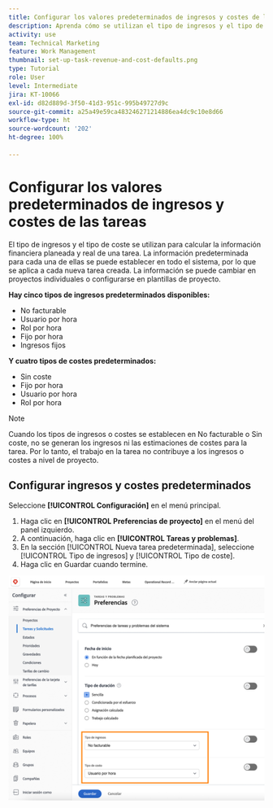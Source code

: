```yaml
---
title: Configurar los valores predeterminados de ingresos y costes de las tareas
description: Aprenda cómo se utilizan el tipo de ingresos y el tipo de coste para calcular la información financiera real y planificada de una tarea.
activity: use
team: Technical Marketing
feature: Work Management
thumbnail: set-up-task-revenue-and-cost-defaults.png
type: Tutorial
role: User
level: Intermediate
jira: KT-10066
exl-id: d82d889d-3f50-41d3-951c-995b49727d9c
source-git-commit: a25a49e59ca483246271214886ea4dc9c10e8d66
workflow-type: ht
source-wordcount: '202'
ht-degree: 100%

---
```


# Configurar los valores predeterminados de ingresos y costes de las tareas

El tipo de ingresos y el tipo de coste se utilizan para calcular la información financiera planeada y real de una tarea. La información predeterminada para cada una de ellas se puede establecer en todo el sistema, por lo que se aplica a cada nueva tarea creada. La información se puede cambiar en proyectos individuales o configurarse en plantillas de proyecto.

**Hay cinco tipos de ingresos predeterminados disponibles:**

* No facturable
* Usuario por hora
* Rol por hora
* Fijo por hora
* Ingresos fijos

**Y cuatro tipos de costes predeterminados:**

* Sin coste
* Fijo por hora
* Usuario por hora
* Rol por hora

>[!NOTE]
>
>Cuando los tipos de ingresos o costes se establecen en No facturable o Sin coste, no se generan los ingresos ni las estimaciones de costes para la tarea. Por lo tanto, el trabajo en la tarea no contribuye a los ingresos o costes a nivel de proyecto.

## Configurar ingresos y costes predeterminados

Seleccione **[!UICONTROL Configuración]** en el menú principal.

1. Haga clic en **[!UICONTROL Preferencias de proyecto]** en el menú del panel izquierdo.
1. A continuación, haga clic en **[!UICONTROL Tareas y problemas]**.
1. En la sección [!UICONTROL Nueva tarea predeterminada], seleccione [!UICONTROL Tipo de ingresos] y [!UICONTROL Tipo de coste].
1. Haga clic en Guardar cuando termine.

![Una imagen de configuración de ingresos y valores predeterminados de coste](assets/setting-up-finances-3.png)
